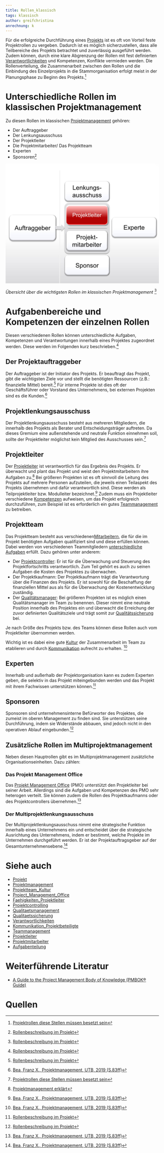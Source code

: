 ```yaml
---
title: Rollen_klassisch
tags: klassisch
author: greifchristina
anrechnung: k
---
```



Für die erfolgreiche Durchführung eines [Projekts](Projekt.md) ist es oft von Vorteil feste Projektrollen zu vergeben. Dadurch ist es möglich sicherzustellen, dass alle Teilbereiche des Projekts betrachtet und zuverlässig ausgeführt werden. Zudem können, durch eine klare Abgrenzung der Rollen mit fest definierten [Verantwortlichkeiten](Verantwortlichkeiten.md) und Kompetenzen, Konflikte vermieden werden. Die Rollenverteilung, die Zusammenarbeit zwischen den Rollen und die Einbindung des Einzelprojekts in die Stammorganisation erfolgt meist in der Planungsphase zu Beginn des Projekts.[^2]

# Unterschiedliche Rollen im klassischen Projektmanagement
Zu diesen Rollen im klassischen [Projektmanagement](Projektmanagement.md) gehören:
 
* Der Auftraggeber
* Der Lenkungsausschuss
* Der Projektleiter
* Die Projektmitarbeiter/ Das Projektteam
* Experten
* Sponsoren[^4]

![Bild 1](Rollen_klassisch/Bild_1.png)

*Übersicht über die wichtigsten Rollen im klassischen Projektmanagement* [^4]

# Aufgabenbereiche und Kompetenzen der einzelnen Rollen
Diesen verschiedenen Rollen können unterschiedliche Aufgaben, Kompetenzen und Verantwortungen innerhalb eines Projektes zugeordnet werden. Diese werden im Folgenden kurz beschrieben.[^4]

## Der Projektauftraggeber
Der Auftraggeber ist der Initiator des Projekts. Er beauftragt das Projekt, gibt die wichtigsten Ziele vor und stellt die benötigten Ressourcen (z.B.: finanzielle Mittel) bereit.[^4]
Für interne Projekte ist dies oft der Geschäftsführer oder Vorstand des Unternehmens, bei externen Projekten sind es die Kunden.[^1]



## Projektlenkungsausschuss
Der Projektlenkungsausschuss besteht aus mehreren Mitgliedern, die innerhalb des Projekts als Berater und Entscheidungsträger auftreten. Da dieses Gremium eine außenstehende und neutrale Funktion einnehmen soll, sollte der Projektleiter möglichst kein Mitglied des Ausschusses sein.[^2]

## Projektleiter
Der [Projektleiter](Projektleiter.md) ist verantwortlich für das Ergebnis des Projekts. Er überwacht und plant das Projekt und weist den Projektmitarbeitern ihre Aufgaben zu.[^3] Bei größeren Projekten ist es oft sinnvoll die Leitung des Projekts auf mehrere Personen aufzuteilen, die jeweils einen Teilaspekt des Projekts übernehmen und dafür verantwortlich sind. Diese werden als Teilprojektleiter bzw. Modulleiter bezeichnet.[^1] Zudem muss ein Projektleiter verschiedene [Kompetenzen](Faehigkeiten_Projektleiter.md) aufweisen, um das Projekt erfolgreich durchzuführen, zum Beispiel ist es erforderlich ein gutes [Teammanagement](Teammanagement.md) zu betreiben.

 
## Projektteam
Das Projektteam besteht aus verschiedenen[Mitarbeitern](Projektmitarbeiter.md), die für die im Projekt benötigten Aufgaben qualifiziert sind und diese erfüllen können. Dabei werden von verschiedenen Teammitgliedern [unterschiedliche Aufgaben](Aufgabenteilung.md) erfüllt. Dazu gehören unter anderem:

* Der [Projektcontroller](Projektcontrolling.md): Er ist für die Überwachung und Steuerung des Projektfortschritts verantwortlich. Zum Teil gehört es auch zu seinen Aufgaben die Kosten des Projektes zu überwachen.
* Der Projektkaufmann: Der Projektkaufmann trägt die Verantwortung über die Finanzen des Projekts. Er ist sowohl für die Beschaffung der finanziellen Mittel aus als für die Überwachung der Kostenentwicklung zuständig.
* Der [Qualitätsmanager](Qualitaetsmanagement.md): Bei größeren Projekten ist es möglich einen Qualitätsmanager im Team zu benennen. Dieser nimmt eine neutrale Position innerhalb des Projektes ein und überwacht die Erreichung der zuvor definierten Qualitätsziele und trägt somit zur [Qualitätssicherung](Qualitaetssicherung.md) bei.

Je nach Größe des Projekts bzw. des Teams können diese Rollen auch vom Projektleiter übernommen werden.

Wichtig ist es dabei eine gute [Kultur](Projektteam_Kultur.md) der Zusammenarbeit im Team zu etablieren und durch [Kommunikation](Kommunikation_Projektbeteiligte.md) aufrecht zu erhalten. [^1]


## Experten
Innerhalb und außerhalb der Projektorganisation kann es zudem Experten geben, die selektiv in das Projekt miteingebunden werden und das Projekt mit ihrem Fachwissen unterstützen können.[^4]

## Sponsoren
Sponsoren sind unternehmensinterne Befürworter des Projektes, die zumeist im oberen Management zu finden sind. Sie unterstützen seine Durchführung, indem sie Widerstände abbauen, sind jedoch nicht in den operativen Ablauf eingebunden.[^4]

## Zusätzliche Rollen im Multiprojektmanagement
Neben diesen Hauptrollen gibt es im Multiprojektmanagement zusätzliche Organisationseinheiten. 
Dazu zählen:

### Das Projekt Management Office
Das [Projekt Management Office](Project_Management_Office.md) (PMO) unterstützt den Projektleiter bei seiner Arbeit. Allerdings sind die Aufgaben und Kompetenzen des PMO sehr heterogen verteilt. Sie können zudem die Rollen des Projektkaufmanns oder des Projektcontrollers übernehmen.[^1]

### Der Multiprojektlenkungsausschuss
Der Multiprojektlenkungsausschuss nimmt eine strategische Funktion innerhalb eines Unternehmens ein und entscheidet über die strategische Ausrichtung des Unternehmens, indem er bestimmt, welche Projekte im Unternehmen durchgeführt werden. Er ist der Projektauftragsgeber auf der Gesamtunternehmensebene.[^1]


# Siehe auch

* [Projekt](Projekt.md)
* [Projektmanagement](Projektmanagement.md)
* [Projektteam_Kultur](Projektteam_Kultur.md)
* [Project_Management_Office](Project_Management_Office.md)
* [Faehigkeiten_Projektleiter](Faehigkeiten_Projektleiter.md)
* [Projektcontrolling](Projektcontrolling.md)
* [Qualitaetsmanagement](Qualitaetsmanagement.md)
* [Qualitaetssicherung](Qualitaetssicherung.md)
* [Verantwortlichkeiten](Verantwortlichkeiten.md)
* [Kommunikation_Projektbeteiligte](Kommunikation_Projektbeteiligte.md)
* [Teammanagement](Teammanagement.md)
* [Projektleiter](Projektleiter.md)
* [Projektmitarbeiter](Projektmitarbeiter.md)
* [Aufgabenteilung](Aufgabenteilung.md)

# Weiterführende Literatur

* [A Guide to the Project Management Body of Knowledge (PMBOK® Guide)](https://www.pmi.org/pmbok-guide-standards/foundational/PMBOK)

# Quellen

[^1]: [Bea, Franz X., Projektmanagement, UTB, 2019 (S.83ff)](https://elibrary.utb.de/doi/book/10.36198/9783838587066) 
[^2]: [Projektrollen diese Stellen müssen besetzt sein](https://projekte-leicht-gemacht.de/blog/methoden/projektorganisation/rollen-im-projekt-diese-stellen-muessen-besetzt-sein/)
[^3]: [Projektmanagement erklärt](https://omr.com/de/projektmanagement/#Welche%20Projektbeteiligten%20bzw.%20Projektrollen%20gibt%20es?)
[^4]: [Rollenbeschreibung im Projekt](https://projektmanagement24.de/rollenbeschreibung-im-projekt-als-powerpoint-vorlage-zum-download)

